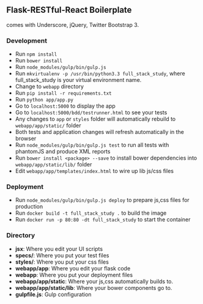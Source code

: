 ## Flask-RESTful-React Boilerplate

comes with Underscore, jQuery, Twitter Bootstrap 3.

### Development
* Run `npm install`
* Run `bower install`
* Run `node_modules/gulp/bin/gulp.js`
* Run `mkvirtualenv -p /usr/bin/python3.3 full_stack_study`, where full_stack_study is your virtual environment name.
* Change to `webapp` directory
* Run `pip install -r requirements.txt`
* Run `python app/app.py`
* Go to `localhost:5000` to display the app
* Go to `localhost:5000/bdd/testrunner.html` to see your tests
* Any changes to `app` or `styles` folder will automatically rebuild to `webapp/app/static/` folder
* Both tests and application changes will refresh automatically in the browser
* Run `node_modules/gulp/bin/gulp.js test` to run all tests with phantomJS and produce XML reports
* Run `bower install <package> --save` to install bower dependencies into `webapp/app/static/lib/` folder
* Edit `webapp/app/templates/index.html` to wire up lib js/css files

### Deployment
* Run `node_modules/gulp/bin/gulp.js deploy` to prepare js,css files for production
* Run `docker build -t full_stack_study .` to build the image
* Run `docker run -p 80:80 -dt full_stack_study` to start the container

### Directory
* **jsx**: Where you edit your UI scripts
* **specs/**: Where you put your test files
* **styles/**: Where you put your css files
* **webapp/app**: Where you edit your flask code
* **webapp**: Where you put your deployment files
* **webapp/app/static**: Where your js,css automatically builds to.
* **webapp/app/static/lib**: Where your bower components go to.
* **gulpfile.js**: Gulp configuration

